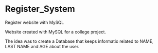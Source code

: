 # Register_System
Register website with MySQL

Website created with MySQL for a college project.

The idea was to create a Database that keeps informatio related to NAME, LAST NAME and AGE about the user.
